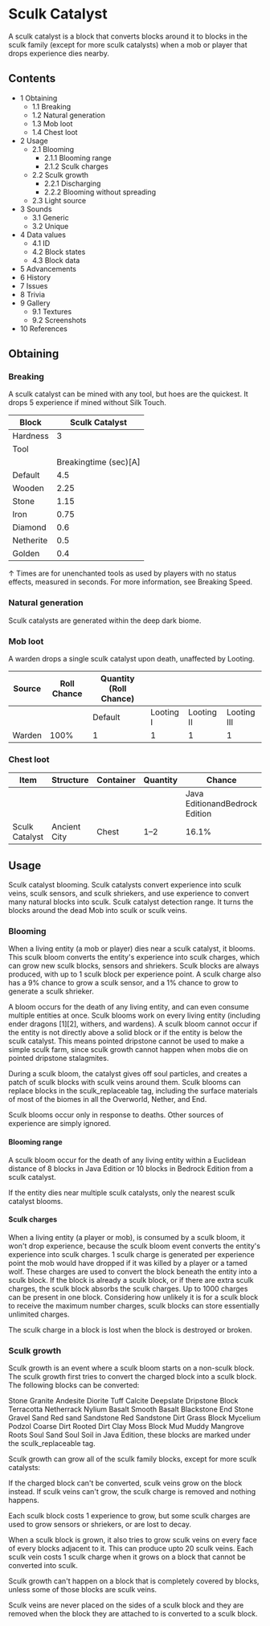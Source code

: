 # Sculk Catalyst
A sculk catalyst is a block that converts blocks around it to blocks in the sculk family (except for more sculk catalysts) when a mob or player that drops experience dies nearby. 

## Contents
- 1 Obtaining
	- 1.1 Breaking
	- 1.2 Natural generation
	- 1.3 Mob loot
	- 1.4 Chest loot
- 2 Usage
	- 2.1 Blooming
		- 2.1.1 Blooming range
		- 2.1.2 Sculk charges
	- 2.2 Sculk growth
		- 2.2.1 Discharging
		- 2.2.2 Blooming without spreading
	- 2.3 Light source
- 3 Sounds
	- 3.1 Generic
	- 3.2 Unique
- 4 Data values
	- 4.1 ID
	- 4.2 Block states
	- 4.3 Block data
- 5 Advancements
- 6 History
- 7 Issues
- 8 Trivia
- 9 Gallery
	- 9.1 Textures
	- 9.2 Screenshots
- 10 References

## Obtaining
### Breaking
A sculk catalyst can be mined with any tool, but hoes are the quickest. It drops 5 experience if mined without Silk Touch.

| Block     | Sculk Catalyst        |
|-----------|-----------------------|
| Hardness  | 3                     |
| Tool      |                       |
|           | Breakingtime (sec)[A] |
| Default   | 4.5                   |
| Wooden    | 2.25                  |
| Stone     | 1.15                  |
| Iron      | 0.75                  |
| Diamond   | 0.6                   |
| Netherite | 0.5                   |
| Golden    | 0.4                   |


↑ Times are for unenchanted tools as used by players with no status effects, measured in seconds. For more information, see Breaking Speed.


### Natural generation
Sculk catalysts are generated within the deep dark biome.


### Mob loot
A warden drops a single sculk catalyst upon death, unaffected by Looting.

| Source | Roll Chance | Quantity (Roll Chance) |           |            |             |
|--------|-------------|------------------------|-----------|------------|-------------|
|        |             | Default                | Looting I | Looting II | Looting III |
| Warden | 100%        | 1                      | 1         | 1          | 1           |

### Chest loot
| Item           | Structure    | Container | Quantity | Chance                         |
|----------------|--------------|-----------|----------|--------------------------------|
|                |              |           |          | Java EditionandBedrock Edition |
| Sculk Catalyst | Ancient City | Chest     | 1–2      | 16.1%                          |

## Usage
Sculk catalyst blooming.
Sculk catalysts convert experience into sculk veins, sculk sensors, and sculk shriekers, and use experience to convert many natural blocks into sculk.
Sculk catalyst detection range.
It turns the blocks around the dead Mob into sculk or sculk veins.
### Blooming
When a living entity (a mob or player) dies near a sculk catalyst, it blooms. This sculk bloom converts the entity's experience into sculk charges, which can grow new sculk blocks, sensors and shriekers. Sculk blocks are always produced, with up to 1 sculk block per experience point. A sculk charge also has a 9% chance to grow a sculk sensor, and a 1% chance to grow to generate a sculk shrieker.

A bloom occurs for the death of any living entity, and can even consume multiple entities at once. Sculk blooms work on every living entity (including ender dragons [1][2], withers, and wardens). A sculk bloom cannot occur if the entity is not directly above a solid block or if the entity is below the sculk catalyst. This means pointed dripstone cannot be used to make a simple sculk farm, since sculk growth cannot happen when mobs die on pointed dripstone stalagmites.

During a sculk bloom, the catalyst gives off soul particles, and creates a patch of sculk blocks with sculk veins around them. Sculk blooms can replace blocks in the sculk_replaceable tag, including the surface materials of most of the biomes in all the Overworld, Nether, and End.

Sculk blooms occur only in response to deaths. Other sources of experience are simply ignored.

#### Blooming range
A sculk bloom occur for the death of any living entity within a Euclidean distance of 8 blocks in Java Edition or 10 blocks in Bedrock Edition from a sculk catalyst.

If the entity dies near multiple sculk catalysts, only the nearest sculk catalyst blooms.

#### Sculk charges
When a living entity (a player or mob), is consumed by a sculk bloom, it won't drop experience, because the sculk bloom event converts the entity's experience into sculk charges. 1 sculk charge is generated per experience point the mob would have dropped if it was killed by a player or a tamed wolf. These charges are used to convert the block beneath the entity into a sculk block. If the block is already a sculk block, or if there are extra sculk charges, the sculk block absorbs the sculk charges. Up to 1000 charges can be present in one block. Considering how unlikely it is for a sculk block to receive the maximum number charges, sculk blocks can store essentially unlimited charges.

The sculk charge in a block is lost when the block is destroyed or broken.

### Sculk growth

Sculk growth is an event where a sculk bloom starts on a non-sculk block. The sculk growth first tries to convert the charged block into a sculk block. The following blocks can be converted:

Stone
Granite
Andesite
Diorite
Tuff
Calcite
Deepslate
Dripstone Block
Terracotta
Netherrack
Nylium
Basalt
Smooth Basalt
Blackstone
End Stone
Gravel
Sand
Red sand
Sandstone
Red Sandstone
Dirt
Grass Block
Mycelium
Podzol
Coarse Dirt
Rooted Dirt
Clay
Moss Block
Mud
Muddy Mangrove Roots
Soul Sand
Soul Soil
in Java Edition, these blocks are marked under the sculk_replaceable tag.

Sculk growth can grow all of the sculk family blocks, except for more sculk catalysts:

If the charged block can't be converted, sculk veins grow on the block instead. If sculk veins can't grow, the sculk charge is removed and nothing happens.

Each sculk block costs 1 experience to grow, but some sculk charges are used to grow sensors or shriekers, or are lost to decay.

When a sculk block is grown, it also tries to grow sculk veins on every face of every blocks adjacent to it. This can produce upto 20 sculk veins. Each sculk vein costs 1 sculk charge when it grows on a block that cannot be converted into sculk.

Sculk growth can't happen on a block that is completely covered by blocks, unless some of those blocks are sculk veins.

Sculk veins are never placed on the sides of a sculk block and they are removed when the block they are attached to is converted to a sculk block.

